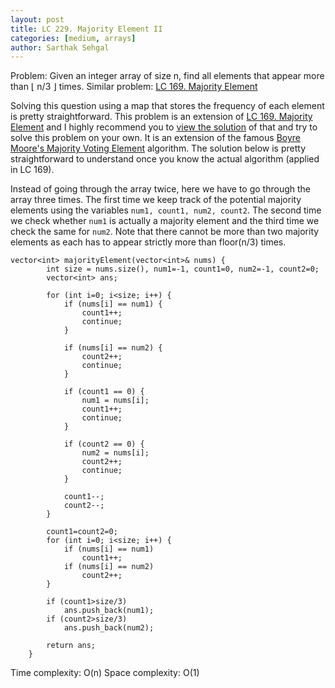 ```yaml
---
layout: post
title: LC 229. Majority Element II
categories: [medium, arrays]
author: Sarthak Sehgal
---
```


Problem: Given an integer array of size n, find all elements that appear more than ⌊ n/3 ⌋ times.
Similar problem: [LC 169. Majority Element](https://leetcode.com/problems/majority-element/)

Solving this question using a map that stores the frequency of each element is pretty straightforward. This problem is an extension of [LC 169. Majority Element](https://leetcode.com/problems/majority-element/) and I highly recommend you to [view the solution](https://sarthak-sehgal.github.io/leetcode101/lc169/) of that and try to solve this problem on your own. It is an extension of the famous [Boyre Moore's Majority Voting Element](https://gregable.com/2013/10/majority-vote-algorithm-find-majority.html) algorithm. The solution below is pretty straightforward to understand once you know the actual algorithm (applied in LC 169).

Instead of going through the array twice, here we have to go through the array three times. The first time we keep track of the potential majority elements using the variables `num1, count1, num2, count2`. The second time we check whether `num1` is actually a majority element and the third time we check the same for `num2`. Note that there cannot be more than two majority elements as each has to appear strictly more than floor(n/3) times.


```
vector<int> majorityElement(vector<int>& nums) {
        int size = nums.size(), num1=-1, count1=0, num2=-1, count2=0;
        vector<int> ans;

        for (int i=0; i<size; i++) {
            if (nums[i] == num1) {
                count1++;
                continue;
            }

            if (nums[i] == num2) {
                count2++;
                continue;
            }

            if (count1 == 0) {
                num1 = nums[i];
                count1++;
                continue;
            }

            if (count2 == 0) {
                num2 = nums[i];
                count2++;
                continue;
            }

            count1--;
            count2--;
        }

        count1=count2=0;
        for (int i=0; i<size; i++) {
            if (nums[i] == num1)
                count1++;
            if (nums[i] == num2)
                count2++;
        }

        if (count1>size/3)
            ans.push_back(num1);
        if (count2>size/3)
            ans.push_back(num2);

        return ans;
    }
```
Time complexity: O(n)
Space complexity: O(1)